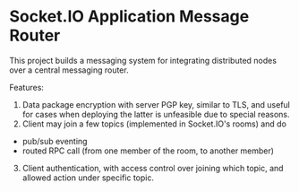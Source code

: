 Socket.IO Application Message Router
====================================

This project builds a messaging system for integrating distributed nodes over a
central messaging router.

Features:

1. Data package encryption with server PGP key, similar to TLS, and useful for
   cases when deploying the latter is unfeasible due to special reasons.
2. Client may join a few topics (implemented in Socket.IO's rooms) and do
 - pub/sub eventing
 - routed RPC call (from one member of the room, to another member)
3. Client authentication, with access control over joining which topic, and
   allowed action under specific topic. 
